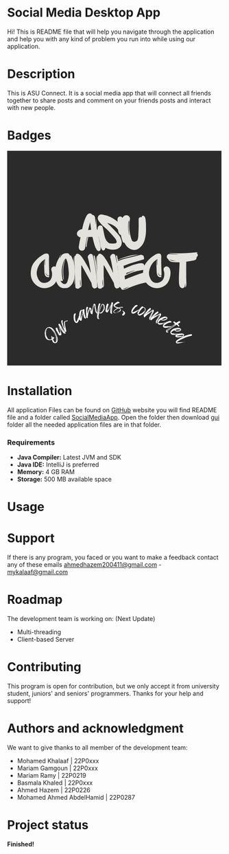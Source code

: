 # Social Media Desktop App

Hi! This is README file that will help you navigate through the application and help you with any kind of problem you run into while using our application.

# Description
This is ASU Connect. It is a social media app that will connect all friends together to share posts and comment on your friends posts and interact with new people.

# Badges
![Application logo](https://github.com/mykhallaf/social-media-project/blob/main/SocialMediaApp/gui/Images/Asu%20connect.jpg)

# Installation

All application Files can be found on [GitHub](https://github.com/mykhallaf/social-media-project/tree/main) website you will find README file and a folder called [SocialMediaApp](https://github.com/mykhallaf/social-media-project/tree/main/SocialMediaApp). Open the folder then download [gui](https://github.com/mykhallaf/social-media-project/tree/main/SocialMediaApp/gui) folder all the needed application files are in that folder. 
### Requirements

 -   **Java Compiler:** Latest JVM and SDK
-   **Java IDE:** IntelliJ is preferred  
-   **Memory:** 4 GB RAM  
-   **Storage:** 500 MB available space

# Usage
 
 # Support
If there is any program, you faced or you want to make a feedback contact any of these emails ahmedhazem200411@gmail.com - mykalaaf@gmail.com

# Roadmap
The development team is working on: (Next Update)

 - Multi-threading
 - Client-based Server

# Contributing

This program is open for contribution, but we only accept it from university student, juniors' and seniors' programmers.
Thanks for your help and support!

# Authors and acknowledgment

We want to give thanks to all member of the development team:

 - Mohamed Khalaaf           | 22P0xxx
 - Mariam Gamgoun           | 22P0xxx
 - Mariam Ramy              | 22P0219
 - Basmala Khaled               | 22P0xxx
 - Ahmed Hazem                 | 22P0226
 - Mohamed Ahmed AbdelHamid | 22P0287

# Project status
**Finished!**
